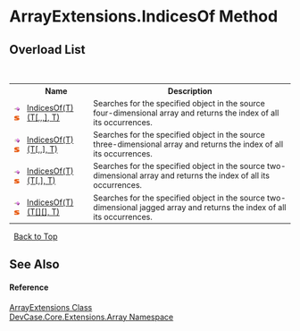 # ArrayExtensions.IndicesOf Method 
 


## Overload List
&nbsp;<table><tr><th></th><th>Name</th><th>Description</th></tr><tr><td>![Public method](media/pubmethod.gif "Public method")![Static member](media/static.gif "Static member")</td><td><a href="M_DevCase_Core_Extensions_Array_ArrayExtensions_IndicesOf__1">IndicesOf(T)(T[,,,], T)</a></td><td>
Searches for the specified object in the source four-dimensional array and returns the index of all its occurrences.</td></tr><tr><td>![Public method](media/pubmethod.gif "Public method")![Static member](media/static.gif "Static member")</td><td><a href="M_DevCase_Core_Extensions_Array_ArrayExtensions_IndicesOf__1_1">IndicesOf(T)(T[,,], T)</a></td><td>
Searches for the specified object in the source three-dimensional array and returns the index of all its occurrences.</td></tr><tr><td>![Public method](media/pubmethod.gif "Public method")![Static member](media/static.gif "Static member")</td><td><a href="M_DevCase_Core_Extensions_Array_ArrayExtensions_IndicesOf__1_2">IndicesOf(T)(T[,], T)</a></td><td>
Searches for the specified object in the source two-dimensional array and returns the index of all its occurrences.</td></tr><tr><td>![Public method](media/pubmethod.gif "Public method")![Static member](media/static.gif "Static member")</td><td><a href="M_DevCase_Core_Extensions_Array_ArrayExtensions_IndicesOf__1_3">IndicesOf(T)(T[][], T)</a></td><td>
Searches for the specified object in the source two-dimensional jagged array and returns the index of all its occurrences.</td></tr></table>&nbsp;
<a href="#arrayextensions.indicesof-method">Back to Top</a>

## See Also


#### Reference
<a href="T_DevCase_Core_Extensions_Array_ArrayExtensions">ArrayExtensions Class</a><br /><a href="N_DevCase_Core_Extensions_Array">DevCase.Core.Extensions.Array Namespace</a><br />